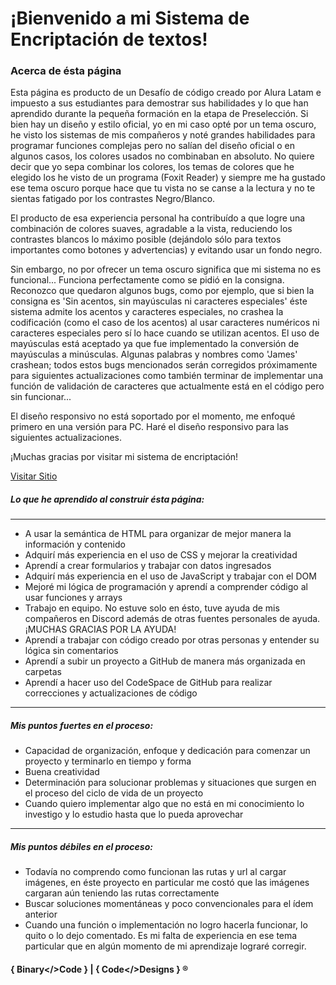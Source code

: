 <h1>¡Bienvenido a mi Sistema de Encriptación de textos!</h1>

  <h3>Acerca de ésta página</h3>

<p>
  Esta página es producto de un Desafío de código creado por Alura Latam e impuesto a sus estudiantes para demostrar sus habilidades 
  y lo que han aprendido durante la pequeña formación en la etapa de Preselección. Si bien hay un diseño y estilo oficial, yo en mi caso opté por un tema oscuro,
  he visto los sistemas de mis compañeros y noté grandes habilidades para programar funciones complejas pero no salían del diseño oficial o en algunos casos,
  los colores usados no combinaban en absoluto. No quiere decir que yo sepa combinar los colores, los temas de colores que he elegido los he visto de un programa
  (Foxit Reader) y siempre me ha gustado ese tema oscuro porque hace que tu vista no se canse a la lectura y no te sientas fatigado por los contrastes Negro/Blanco.

  El producto de esa experiencia personal ha contribuído a que logre una combinación de colores suaves, agradable a la vista, reduciendo los contrastes blancos
  lo máximo posible (dejándolo sólo para textos importantes como botones y advertencias) y evitando usar un fondo negro.

  Sin embargo, no por ofrecer un tema oscuro significa que mi sistema no es funcional... Funciona perfectamente como se pidió en la consigna.
  Reconozco que quedaron algunos bugs, como por ejemplo, que si bien la consigna es 'Sin acentos, sin mayúsculas ni caracteres especiales' éste sistema admite
  los acentos y caracteres especiales, no crashea la codificación (como el caso de los acentos) al usar caracteres numéricos ni caracteres especiales pero sí lo hace
  cuando se utilizan acentos. El uso de mayúsculas está aceptado ya que fue implementado la conversión de mayúsculas a minúsculas. 
  Algunas palabras y nombres como 'James' crashean; todos estos bugs mencionados serán corregidos próximamente para siguientes actualizaciones como también 
  terminar de implementar una función de validación de caracteres que actualmente está en el código pero sin funcionar...

  El diseño responsivo no está soportado por el momento, me enfoqué primero en una versión para PC. Haré el diseño responsivo para las siguientes actualizaciones.

  ¡Muchas gracias por visitar mi sistema de encriptación!
</p>

  <a href="https://marianomaldonado-dev.github.io/desafio-1-encriptador-one-y-alura-latam/">Visitar Sitio</a>

  <h5>Lo que he aprendido al construir ésta página:</h5>
<hr>
<ul>
  <li>A usar la semántica de HTML para organizar de mejor manera la información y contenido</li>
  <li>Adquirí más experiencia en el uso de CSS y mejorar la creatividad</li>
  <li>Aprendí a crear formularios y trabajar con datos ingresados</li>
  <li>Adquirí más experiencia en el uso de JavaScript y trabajar con el DOM</li>
  <li>Mejoré mi lógica de programación y aprendí a comprender código al usar funciones y arrays</li>
  <li>Trabajo en equipo. No estuve solo en ésto, tuve ayuda de mis compañeros en Discord además de otras fuentes personales de ayuda. ¡MUCHAS GRACIAS POR LA AYUDA!</li>
  <li>Aprendí a trabajar con código creado por otras personas y entender su lógica sin comentarios</li>
  <li>Aprendí a subir un proyecto a GitHub de manera más organizada en carpetas</li>
  <li>Aprendí a hacer uso del CodeSpace de GitHub para realizar correcciones y actualizaciones de código</li>
</ul>
<hr>
 <h5>Mis puntos fuertes en el proceso:</h5>
 <ul>
  <li>Capacidad de organización, enfoque y dedicación para comenzar un proyecto y terminarlo en tiempo y forma</li>
  <li>Buena creatividad</li>
  <li>Determinación para solucionar problemas y situaciones que surgen en el proceso del ciclo de vida de un proyecto</li>
  <li>Cuando quiero implementar algo que no está en mi conocimiento lo investigo y lo estudio hasta que lo pueda aprovechar</li>
</ul>
<hr>
 <h5>Mis puntos débiles en el proceso:</h5>
 <ul>
  <li>Todavía no comprendo como funcionan las rutas y url al cargar imágenes, en éste proyecto en particular me costó que las imágenes cargaran aún teniendo las rutas correctamente</li>
  <li>Buscar soluciones momentáneas y poco convencionales para el ídem anterior</li>
  <li>Cuando una función o implementación no logro hacerla funcionar, lo quito o lo dejo comentado. Es mi falta de experiencia en ese tema particular que en algún momento de mi aprendizaje lograré corregir.</li>
</ul>

   <h4> &#123; Binary&#60;&#47;&#62;Code &#125; &#124; &#123; Code&#60;&#47;&#62;Designs &#125;  &#174;</h4>



                          
